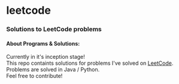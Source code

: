 # leetcode
### Solutions to LeetCode problems

#### About Programs & Solutions:
Currently in it's inception stage! <br/>
This repo containts solutions for problems I've solved on [LeetCode](https://www.leetcode.com). <br/>
Problems are solved in Java / Python. <br/>
Feel free to contribute!
